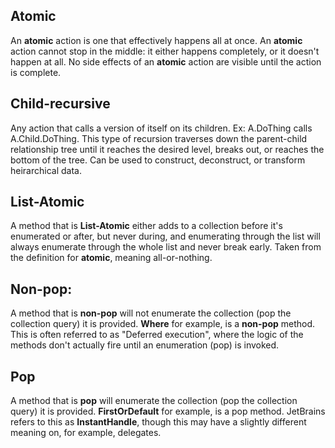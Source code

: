 ﻿## Atomic
An **atomic** action is one that effectively happens all at once.
An **atomic** action cannot stop in the middle: it either happens completely, or it doesn't happen at all.
No side effects of an **atomic** action are visible until the action is complete.


## Child-recursive
Any action that calls a version of itself on its children. Ex: A.DoThing calls A.Child.DoThing.
This type of recursion traverses down the parent-child relationship tree until it reaches the desired level, breaks out, or reaches the bottom of the tree. Can be used to construct, deconstruct, or transform heirarchical data.

## List-Atomic
A method that is **List-Atomic** either adds to a collection before it's enumerated or after, but never during, and enumerating through the list will always enumerate through the whole list and never break early.
Taken from the definition for **atomic**, meaning all-or-nothing.


## Non-pop:
A method that is **non-pop** will not enumerate the collection (pop the collection query) it is provided. **Where** for example, is a **non-pop** method. This is often referred to as "Deferred execution", where the logic of the methods don't actually fire until an enumeration (pop) is invoked.

## Pop
A method that is **pop** will enumerate the collection (pop the collection query) it is provided. **FirstOrDefault** for example, is a pop method.
JetBrains refers to this as **InstantHandle**, though this may have a slightly different meaning on, for example, delegates.